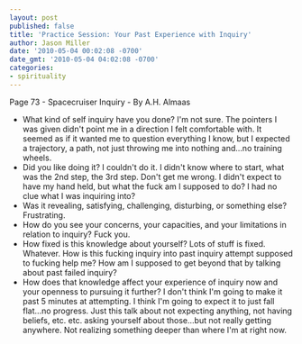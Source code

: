 ```yaml
---
layout: post
published: false
title: 'Practice Session: Your Past Experience with Inquiry'
author: Jason Miller
date: '2010-05-04 00:02:08 -0700'
date_gmt: '2010-05-04 04:02:08 -0700'
categories:
- spirituality
---
```


Page 73 - Spacecruiser Inquiry - By A.H. Almaas

* What kind of self inquiry have you done? I'm not sure. The pointers I was
given didn't point me in a direction I felt comfortable with. It seemed as if it
wanted me to question everything I know, but I expected a trajectory, a path,
not just throwing me into nothing and...no training wheels.
* Did you like doing it? I couldn't do it. I didn't know where to start, what
was the 2nd step, the 3rd step. Don't get me wrong. I didn't expect to have my
hand held, but what the fuck am I supposed to do? I had no clue what I was
inquiring into?
* Was it revealing, satisfying, challenging, disturbing, or something else?
  Frustrating.
* How do you see your concerns, your capacities, and your limitations in
  relation to inquiry? Fuck you.
* How fixed is this knowledge about yourself? Lots of stuff is fixed. Whatever.
How is this fucking inquiry into past inquiry attempt supposed to fucking help
me? How am I supposed to get beyond that by talking about past failed inquiry?
* How does that knowledge affect your experience of inquiry now and your
openness to pursuing it further? I don't think I'm going to make it past 5
minutes at attempting. I think I'm going to expect it to just fall flat...no
progress. Just this talk about not expecting anything, not having beliefs, etc.
etc. asking yourself about those...but not really getting anywhere. Not
realizing something deeper than where I'm at right now.
